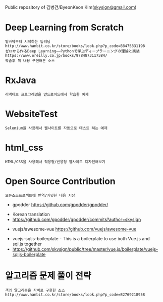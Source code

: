 Public repository of 김병건/ByeonKeon Kim(skysign@gmail.com)

# Deep Learning from Scratch
    밑바닥부터 시작하는 딥러닝
    http://www.hanbit.co.kr/store/books/look.php?p_code=B8475831198
    ゼロから作るDeep Learning――Pythonで学ぶディープラーニングの理論と実装
    https://www.oreilly.co.jp/books/9784873117584/
    학습후 책 내용 구현해본 소스

# RxJava
    리액티브 프로그래밍을 안드로이드에서 학습한 예제

# WebsiteTest
    Selenium을 사용해서 웹사이트를 자동으로 테스트 하는 예제

# html_css
    HTML/CSS을 사용해서 적응형/반응형 웹사이트 디자인해보기

# Open Source Contribution
    오픈소스프로젝트에 번역/커밋한 내용 저장

+ gpodder https://github.com/gpodder/gpodder/
 - Korean translation
 - https://github.com/gpodder/gpodder/commits?author=skysign
+  vuejs/awesome-vue https://github.com/vuejs/awesome-vue
 - vuejs-sqljs-boilerplate - This is a boilerplate to use both Vue.js and sql.js together
 - https://github.com/skysign/public/tree/master/vue.js/boilerplate/vuejs-sqljs-boilerplate

# 알고리즘 문제 풀이 전략
    책의 알고리즘을 자바로 구현한 소스
    http://www.hanbit.co.kr/store/books/look.php?p_code=B2769218958
